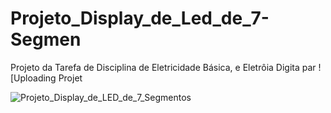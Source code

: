 # Projeto_Display_de_Led_de_7-Segmen
Projeto da Tarefa de Disciplina de Eletricidade Básica, e Eletrôia Digita par
![Uploading Projet

![Projeto_Display_de_LED_de_7_Segmentos](https://github.com/user-attachments/assets/9eec8055-4d3a-4ee0-8d12-18627fa1eed5)
